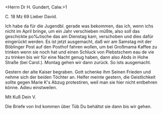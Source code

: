 <Herrn Dr H. Gundert, Calw.>1

 C. 18 Mz 69
Lieber David.

Ich habe da für die Jugendbl. gerade was bekommen, das ich, wenn ichs nicht im April bringe, um ein Jahr verschieben müßte, also soll das geschickte po‰tische das am Dienstag kam, verschoben und dies dafür eingerückt werden. 
Es ist jetzt ausgemacht, daß wir am Samstag mit der Böblinger Post auf den Posthof fahren wollen, um bei Großmama Kaffee zu trinken wenn sie noch hat und einen Schluck von Plebstschem eau de vie zu trinken bis wir für eine Nacht genug haben, dann also Abds in Hohe Straße (bei Carol.). Montag gehen wir dann zurück. So ists ausgemacht.

Gestern der alte Kaiser begraben. Gott schenke ihm Seinen Frieden und nehme sich der beiden Töchter an. Helfer meinte gestern, die Geistlichkeit sollte gegen Marie K's Abzug protestiren, weil man sie hier nicht entbehren könne. Adieu einstweilen.

 Mit Kuß
 Dein V.

Die Briefe von Ind kommen über Tüb Du behältst sie dann bis wir gehen. 